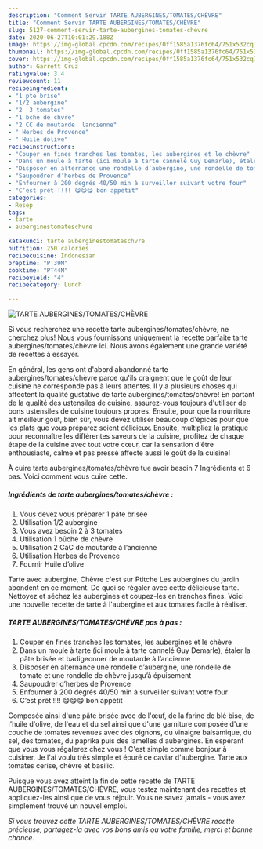 ```yaml
---
description: "Comment Servir TARTE AUBERGINES/TOMATES/CHÈVRE"
title: "Comment Servir TARTE AUBERGINES/TOMATES/CHÈVRE"
slug: 5127-comment-servir-tarte-aubergines-tomates-chevre
date: 2020-06-27T10:01:29.188Z
image: https://img-global.cpcdn.com/recipes/0ff1585a1376fc64/751x532cq70/tarte-auberginestomateschevre-photo-principale-de-la-recette.jpg
thumbnail: https://img-global.cpcdn.com/recipes/0ff1585a1376fc64/751x532cq70/tarte-auberginestomateschevre-photo-principale-de-la-recette.jpg
cover: https://img-global.cpcdn.com/recipes/0ff1585a1376fc64/751x532cq70/tarte-auberginestomateschevre-photo-principale-de-la-recette.jpg
author: Garrett Cruz
ratingvalue: 3.4
reviewcount: 11
recipeingredient:
- "1 pte brise"
- "1/2 aubergine"
- "2  3 tomates"
- "1 bche de chvre"
- "2 CC de moutarde  lancienne"
- " Herbes de Provence"
- " Huile dolive"
recipeinstructions:
- "Couper en fines tranches les tomates, les aubergines et le chèvre"
- "Dans un moule à tarte (ici moule à tarte cannelé Guy Demarle), étaler la pâte brisée et badigeonner de moutarde à l’ancienne"
- "Disposer en alternance une rondelle d’aubergine, une rondelle de tomate et une rondelle de chèvre jusqu’à épuisement"
- "Saupoudrer d’herbes de Provence"
- "Enfourner à 200 degrés 40/50 min à surveiller suivant votre four"
- "C’est prêt !!!! 😋😋😋 bon appétit"
categories:
- Resep
tags:
- tarte
- auberginestomateschvre

katakunci: tarte auberginestomateschvre 
nutrition: 250 calories
recipecuisine: Indonesian
preptime: "PT39M"
cooktime: "PT44M"
recipeyield: "4"
recipecategory: Lunch

---
```



![TARTE AUBERGINES/TOMATES/CHÈVRE](https://img-global.cpcdn.com/recipes/0ff1585a1376fc64/751x532cq70/tarte-auberginestomateschevre-photo-principale-de-la-recette.jpg)

Si vous recherchez une recette tarte aubergines/tomates/chèvre, ne cherchez plus! Nous vous fournissons uniquement la recette parfaite tarte aubergines/tomates/chèvre ici. Nous avons également une grande variété de recettes à essayer.

En général, les gens ont d'abord abandonné tarte aubergines/tomates/chèvre parce qu'ils craignent que le goût de leur cuisine ne corresponde pas à leurs attentes. Il y a plusieurs choses qui affectent la qualité gustative de tarte aubergines/tomates/chèvre! En partant de la qualité des ustensiles de cuisine, assurez-vous toujours d'utiliser de bons ustensiles de cuisine toujours propres. Ensuite, pour que la nourriture ait meilleur goût, bien sûr, vous devez utiliser beaucoup d'épices pour que les plats que vous préparez soient délicieux. Ensuite, multipliez la pratique pour reconnaître les différentes saveurs de la cuisine, profitez de chaque étape de la cuisine avec tout votre cœur, car la sensation d'être enthousiaste, calme et pas pressé affecte aussi le goût de la cuisine!

<!--inarticleads1-->

À cuire tarte aubergines/tomates/chèvre tue avoir besoin 7 Ingrédients et 6 pas. Voici comment vous cuire cette.

##### Ingrédients de tarte aubergines/tomates/chèvre :

1. Vous devez vous préparer 1 pâte brisée
1. Utilisation 1/2 aubergine
1. Vous avez besoin 2 à 3 tomates
1. Utilisation 1 bûche de chèvre
1. Utilisation 2 CàC de moutarde à l’ancienne
1. Utilisation  Herbes de Provence
1. Fournir  Huile d’olive


Tarte avec aubergine, Chèvre c&#39;est sur Ptitche Les aubergines du jardin abondent en ce moment. De quoi se régaler avec cette délicieuse tarte. Nettoyez et séchez les aubergines et coupez-les en tranches fines. Voici une nouvelle recette de tarte à l&#39;aubergine et aux tomates facile à réaliser. 

<!--inarticleads2-->

##### TARTE AUBERGINES/TOMATES/CHÈVRE pas à pas :

1. Couper en fines tranches les tomates, les aubergines et le chèvre
1. Dans un moule à tarte (ici moule à tarte cannelé Guy Demarle), étaler la pâte brisée et badigeonner de moutarde à l’ancienne
1. Disposer en alternance une rondelle d’aubergine, une rondelle de tomate et une rondelle de chèvre jusqu’à épuisement
1. Saupoudrer d’herbes de Provence
1. Enfourner à 200 degrés 40/50 min à surveiller suivant votre four
1. C’est prêt !!!! 😋😋😋 bon appétit


Composée ainsi d&#39;une pâte brisée avec de l&#39;œuf, de la farine de blé bise, de l&#39;huile d&#39;olive, de l&#39;eau et du sel ainsi que d&#39;une garniture composée d&#39;une couche de tomates revenues avec des oignons, du vinaigre balsamique, du sel, des tomates, du paprika puis des lamelles d&#39;aubergines. En espérant que vous vous régalerez chez vous ! C&#39;est simple comme bonjour à cuisiner. Je l&#39;ai voulu très simple et épuré ce caviar d&#39;aubergine. Tarte aux tomates cerise, chèvre et basilic. 

<!--inarticleads1-->

<p>
Puisque vous avez atteint la fin de cette recette de TARTE AUBERGINES/TOMATES/CHÈVRE, vous testez maintenant des recettes et appliquez-les ainsi que de vous réjouir. Vous ne savez jamais - vous avez simplement trouvé un nouvel emploi.
</p>

<p>
<i>Si vous trouvez cette TARTE AUBERGINES/TOMATES/CHÈVRE recette précieuse, partagez-la avec vos bons amis ou votre famille, merci et bonne chance.</i>
</p>
